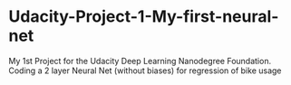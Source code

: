 # Udacity-Project-1-My-first-neural-net
My 1st Project for the Udacity Deep Learning Nanodegree Foundation.
Coding a 2 layer Neural Net (without biases) for regression of bike usage
